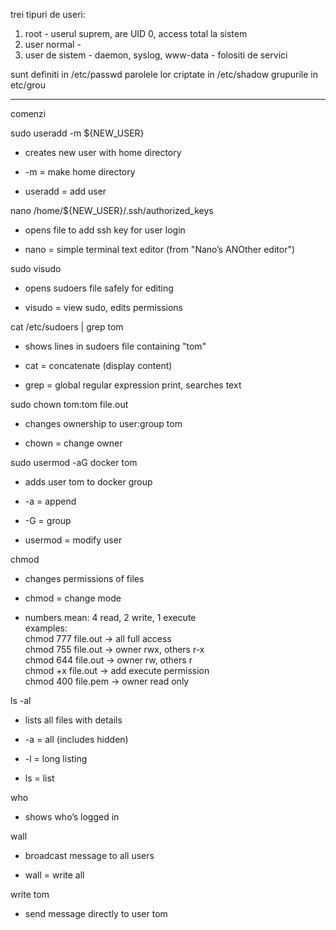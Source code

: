 trei tipuri de useri:
1. root - userul suprem, are UID 0, access total la sistem 
2. user normal - 
3. user de sistem - daemon, syslog, www-data - folositi de servici

sunt definiti in /etc/passwd
parolele lor criptate in /etc/shadow
grupurile in etc/grou






----
comenzi


sudo useradd -m ${NEW_USER}

- creates new user with home directory
    
- -m = make home directory
    
- useradd = add user
    

nano /home/${NEW_USER}/.ssh/authorized_keys

- opens file to add ssh key for user login
    
- nano = simple terminal text editor (from "Nano’s ANOther editor")
    

sudo visudo

- opens sudoers file safely for editing
    
- visudo = view sudo, edits permissions
    

cat /etc/sudoers | grep tom

- shows lines in sudoers file containing "tom"

- cat = concatenate (display content)
    
- grep = global regular expression print, searches text
    

sudo chown tom:tom file.out

- changes ownership to user:group tom
    
- chown = change owner
    

sudo usermod -aG docker tom

- adds user tom to docker group
    
- -a = append
    
- -G = group
    
- usermod = modify user
    

chmod

- changes permissions of files
    
- chmod = change mode
    
- numbers mean: 4 read, 2 write, 1 execute  
    examples:  
    chmod 777 file.out → all full access  
    chmod 755 file.out → owner rwx, others r-x  
    chmod 644 file.out → owner rw, others r  
    chmod +x file.out → add execute permission  
    chmod 400 file.pem → owner read only
    

ls -al

- lists all files with details
    
- -a = all (includes hidden)
    
- -l = long listing
    
- ls = list
    

who

- shows who’s logged in
    

wall

- broadcast message to all users
    
- wall = write all
    

write tom

- send message directly to user tom
    